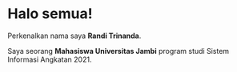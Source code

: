 # Halo semua! 

Perkenalkan nama saya **Randi Trinanda**.<br>

Saya seorang **Mahasiswa Universitas Jambi** program studi Sistem Informasi Angkatan 2021.<br>

